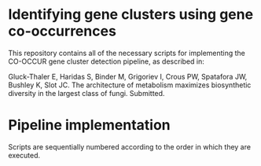 # Identifying gene clusters using gene co-occurrences
This repository contains all of the necessary scripts for implementing the CO-OCCUR gene cluster detection pipeline, as described in:

Gluck-Thaler E, Haridas S, Binder M, Grigoriev I, Crous PW, Spatafora JW, Bushley K, Slot JC. The architecture of metabolism maximizes biosynthetic diversity in the largest class of fungi. Submitted.

# Pipeline implementation
Scripts are sequentially numbered according to the order in which they are executed. 
